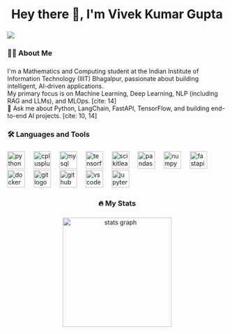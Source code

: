 <h1 align="center">Hey there 👋, I'm Vivek Kumar Gupta</h1>

###

<div align="left">
  <img src="https://visitor-badge.laobi.icu/badge?page_id=YOUR_USERNAME.YOUR_USERNAME&" />
</div>

###

<h3 align="left">👩‍💻 About Me</h3>

###

<p align="left">
  I'm a Mathematics and Computing student at the Indian Institute of Information Technology (IIIT) Bhagalpur, passionate about building intelligent, AI-driven applications.  <br>
  My primary focus is on Machine Learning, Deep Learning, NLP (including RAG and LLMs), and MLOps. [cite: 14] <br>
  💬 Ask me about Python, LangChain, FastAPI, TensorFlow, and building end-to-end AI projects. [cite: 10, 14]
</p>

###

<h3 align="left">🛠 Languages and Tools</h3>

###

<div align="left">
  <img src="https://skillicons.dev/icons?i=python" height="40" alt="python logo" />
  <img width="12" />
  <img src="https://skillicons.dev/icons?i=cpp" height="40" alt="cplusplus logo" />
  <img width="12" />
  <img src="https://skillicons.dev/icons?i=mysql" height="40" alt="mysql logo" />
  <img width="12" />
  <img src="https://skillicons.dev/icons?i=tensorflow" height="40" alt="tensorflow logo" />
  <img width="12" />
  <img src="https://skillicons.dev/icons?i=scikitlearn" height="40" alt="scikitlearn logo" />
  <img width="12" />
  <img src="https://skillicons.dev/icons?i=pandas" height="40" alt="pandas logo" />
  <img width="12" />
  <img src="https://skillicons.dev/icons?i=numpy" height="40" alt="numpy logo" />
  <img width="12" />
  <img src="https://skillicons.dev/icons?i=fastapi" height="40" alt="fastapi logo" />
  <img width="12" />
  <img src="https://skillicons.dev/icons?i=docker" height="40" alt="docker logo" />
  <img width="12" />
  <img src="https://skillicons.dev/icons?i=git" height="40" alt="git logo" />
  <img width="12" />
  <img src="https://skillicons.dev/icons?i=github" height="40" alt="github logo" />
  <img width="12" />
  <img src="https://skillicons.dev/icons?i=vscode" height="40" alt="vscode logo" />
  <img width="12" />
  <img src="https://skillicons.dev/icons?i=jupyter" height="40" alt="jupyter logo" />
</div>

###

<h3 align="center">🔥 My Stats</h3>

###

<div align="center">
  <img src="https://github-readme-stats.vercel.app/api?username=vivek34561&hide_title=false&hide_rank=false&show_icons=true&count_private=true&disable_animations=false&theme=dracula&locale=en&hide_border=false&order=1" height="250" alt="stats graph" />
</div>
